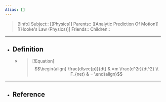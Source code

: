```yaml
---
Alias: []
---
```

> [!Info]
> Subject:: [[Physics]]
> Parents:: [[Analytic Prediction Of Motion]] [[Hooke's Law (Physics)]]
> Friends:: 
> Children:: 
---
- ## Definition
	- > [!Equation]
	  > $$\begin{align}
	 \frac{d\vec{p}}{dt} & =m \frac{d^2r}{dt^2} \\
	 F_{net} & =
	 \end{align}$$
---
- ## Reference